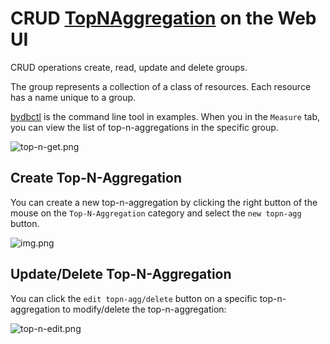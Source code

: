 # CRUD [TopNAggregation](../../../concept/data-model.md#topnaggregation) on the Web UI

CRUD operations create, read, update and delete groups.

The group represents a collection of a class of resources. Each resource has a name unique to a group.

[bydbctl](../bydbctl.md) is the command line tool in examples.
When you in the `Measure` tab, you can view the list of top-n-aggregations in the specific group.

![top-n-get.png](https://skywalking.apache.org/doc-graph/banyandb/v0.7.0/web-ui/top-n-get.png)

## Create Top-N-Aggregation
You can create a new top-n-aggregation by clicking the right button of the mouse on the `Top-N-Aggregation` category and select the `new topn-agg` button.

![img.png](https://skywalking.apache.org/doc-graph/banyandb/v0.7.0/web-ui/top-n-add.png)

## Update/Delete Top-N-Aggregation
You can click the `edit topn-agg/delete` button on a specific top-n-aggregation to modify/delete the top-n-aggregation:

![top-n-edit.png](https://skywalking.apache.org/doc-graph/banyandb/v0.7.0/web-ui/top-n-edit.png)